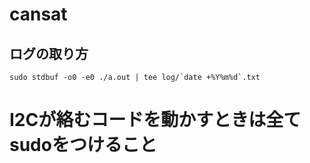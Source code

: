 # cansat

## ログの取り方

```shell
sudo stdbuf -o0 -e0 ./a.out | tee log/`date +%Y%m%d`.txt
```

# I2Cが絡むコードを動かすときは全てsudoをつけること
